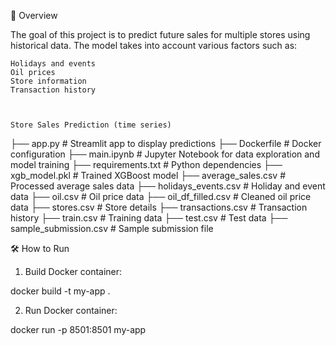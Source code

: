 🚀 Overview

The goal of this project is to predict future sales for multiple stores using historical data. The model takes into account various factors such as:

    Holidays and events
    Oil prices
    Store information
    Transaction history



    Store Sales Prediction (time series)
├── app.py                  # Streamlit app to display predictions
├── Dockerfile              # Docker configuration
├── main.ipynb              # Jupyter Notebook for data exploration and model training
├── requirements.txt        # Python dependencies
├── xgb_model.pkl           # Trained XGBoost model
├── average_sales.csv        # Processed average sales data
├── holidays_events.csv      # Holiday and event data
├── oil.csv                  # Oil price data
├── oil_df_filled.csv        # Cleaned oil price data
├── stores.csv               # Store details
├── transactions.csv         # Transaction history
├── train.csv                # Training data
├── test.csv                 # Test data
├── sample_submission.csv    # Sample submission file



🛠️ How to Run
1. Build Docker container:

docker build -t my-app .

2. Run Docker container:

docker run -p 8501:8501 my-app
